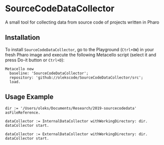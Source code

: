 # SourceCodeDataCollector
A small tool for collecting data from source code of projects written in Pharo


## Installation
To install `SourceCodeDataCollector`, go to the Playground (`Ctrl+OW`) in your fresh Pharo image and execute the following Metacello script (select it and press Do-it button or `Ctrl+D`):

```smalltalk
Metacello new
  baseline: 'SourceCodeDataCollector';
  repository: 'github://olekscode/SourceCodeDataCollector/src';
  load.
```

## Usage Example

```Smalltalk
dir := '/Users/oleks/Documents/Research/2019-sourcecodedata' asFileReference.
```
```Smalltalk
dataCollector := InternalDataCollector withWorkingDirectory: dir.
dataCollector start.
```
```Smalltalk
dataCollector := ExternalDataCollector withWorkingDirectory: dir.
dataCollector start.
```
